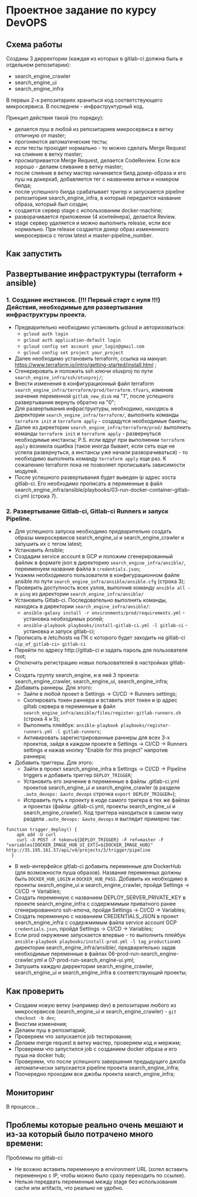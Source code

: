 # Проектное задание по курсу DevOPS

## Схема работы
Созданы 3 дирректории (каждая из которых в gitlab-ci должна быть в отдельном репозитарии):
- search_engine_crawler
- search_engine_ui
- search_engine_infra

В первых 2-х репозитариях храниться код соответствующего микросервиса. В последнем - инфраструктурный код. 

Принцип действия такой (по порядку):
- делается пуш в любой из репозитариев микросервиса в ветку отличную от master;
- прогоняются автоматические тесты;
- если тесты проходят нормально - то можно сделать Merge Request на слияние в ветку master;
- просматривается Merge Request, делается CodeReview. Если все хорошо - делаем сливание в ветку master;
- после слияние в ветку мастер начинается билд докер-образа и его пуш на докерхаб, добавляется тег с названием ветки и номером билда;
- после успешного билда срабатывает тригер и запускается pipeline репозитория search_engine_infra, в который передается название образа, который был создан;
- создается сервер stage с использованим docker-machine;
- разворачивается приложение (4 контейнера), делается Review. 
- stage сервер удаляется и можно выполнить release, если все нормально. При release создается докер образ измененного миеросервиса с тегом latest и master-pipeline_number.


## Как запустить

## Развертывание инфраструктуры (terraform + ansible)
### 1. Создание инстансов. (!!! Первый старт с нуля !!!) Действия, необходимые для развертывания инфраструктуры проекта.
- Предварительно необходимо установить gcloud и авторизоваться: 
  - `gcloud auth login`
  - `gcloud auth application-default login`
  - `gcloud config set account your_login@gmail.com`
  - `gcloud config set project your_project`
- Далее необходимо установить terraform, ссылка на мануал: https://www.terraform.io/intro/getting-started/install.html ;
- Сгенерировать и положить ssh ключи otusproj по пути `search_engine_infra/ssh/otusproj/`;
- Внести изменения в конфигурационный файл terraform `search_engine_infra/terraform/prod/terraform.tfvars`, изменив значение переменной `gitlab_new_disk` на "1", после успешного развертывания вернуть обратно на "0"; 
- Для развертывания инфраструктуры, необходимо, находясь в директории `search_engine_infra/terraform/`, выполнить команды `terraform init` и `terraform apply` - создадутся необходимые бакеты;
- Далее из директории `search_engine_infra/terraform/prod/` выполнить команды `terraform init` и `terraform apply` - развернуться необходимые инстансы; P.S. если вдруг при выполнении `terraform apply` возникла ошибка (такое иногда бывает, если сеть еще не успела развернуться, а инстансы уже начали разворачиваться) - то необходимо выполнить команду `terraform apply` еще раз. К сожалению terraform пока не позволяет прописывать зависимости модулей.
- После успешного развертывания будет выведен ip адрес хоста gitlab-ci. Его необходимо прописать в переменные в файл search_engine_infra/ansible/playbooks/03-run-docker-container-gitlab-ci.yml (строка 7).

### 2. Развертывание Gitlab-ci, Gitlab-ci Runners и запуск Pipeline.
- Для успешного запуска необходимо предварительно создать образы микросервисов search_engine_ui и search_engine_crawler и запушить их с тегом latest;
- Установить Ansible;
- Создадим service account в GCP и положим сгенерированный файлик в формате json в директорию `search_engine_infra/ansible/`, переименуем название файла в `credentials.json`;
- Укажем необходимого пользователя в конфигурационном файле ansible по пути `search_engine_infra/ansible/ansible.cfg` (строка 3);
- Проверить доступность всех узлов, выполнив команду `ansible all -m ping` из директории `search_engine_infra/ansible/`
- Установить Gitlab-ci. Последовательно выполнить команды, находясь в директории `search_engine_infra/ansible/`: 
  - `ansible-galaxy install -r environments/prod/requirements.yml` - установка необходимых ролей;
  - `ansible-playbook playbooks/install-gitlab-ci.yml -l gitlab-ci` - установка и запуск gitlab-ci;
- Прописать в /etc/hosts на ПК с которого будет заходить на gitlab-ci `<ip_of_gitlab-ci> gitlab-ci`
- Перейти по адресу http://gitlab-ci и задать пароль для пользователя root;
- Отключить регистрацию новых пользователей в настройках gitlab-ci;
- Создать группу search_engine, и в ней 3 проекта: search_engine_crawler, search_engine_ui, search_engine_infra;
- Добавить раннеры. Для этого: 
  - Зайти в любой проект в Settings -> CI/CD -> Runners settings;
  - Скопировать токен раннера и вставить этот токен и ip адрес giltab сервера в переменные в файл `search_engine_infra/ansible/files/register-gitlab-runners.sh` (строка 4 и 5);
  - Выполнить плейбук: `ansible-playbook playbooks/register-runners.yml -l gitlab-runners`;
  - Активировать зарегистрированные раннеры для всех 3-х проектов, зайдя в каждом проекте в Settings -> CI/CD -> Runners settings и нажав кнопку "Enable for this project" напротив раннера;
- Добавить триггеры. Для этого:
  - Зайти в проект search_engine_infra в Settings -> CI/CD -> Pipeline triggers и добавить триггер `DEPLOY_TRIGGER`;
  - Установить его значение в переменные в файлы .gitlab-ci.yml проектов search_engine_ui и search_engine_crawler (в разделе `.auto_devops: &auto_devops` строчка `export DEPLOY_TRIGGER=`);
  - Исправить путь к проекту в коде самого тригера в тех же файлах и проектах (файлы .gitlab-ci.yml, проекты search_engine_ui и search_engine_crawler). Код триггера находиться в самом низу раздела `.auto_devops: &auto_devops` и выглядит примерно так: 
```
function trigger_deploy() {
    apk add -U curl 
    curl -X POST -F token=${DEPLOY_TRIGGER} -F ref=master -F "variables[DOCKER_IMAGE_HUB_UI_EXT]=${DOCKER_IMAGE_HUB}" http://35.195.161.57/api/v4/projects/3/trigger/pipeline
  }
```
- В web-интерфейсе gitlab-ci добавить переменные для DockerHub (для возможности пуша образов). Названия переменных должны быть `DOCKER_HUB_LOGIN` и `DOCKER_HUB_PASS`. Добавить их необходимо в проекты search_engine_ui и search_engine_crawler, пройдя Settings -> CI/CD -> Variables; 
- Создать переменную с названием DEPLOY_SERVER_PRIVATE_KEY в проекте search_engine_infra с содержмимым приватного ранее сгенерированного ssh-ключа, пройдя Settings -> CI/CD -> Variables;
- Создать переменную с названием CREDENTIALS_JSON в проект search_engine_infra с содержмимым файла service account GCP `credentials.json`, пройдя Settings -> CI/CD -> Variables;
- Если prod окружение запускается впервые - то выполнить плейбук `ansible-playbook playbooks/install-prod.yml -l tag_production`из директории search_engine_infra/ansible/, предварительно задав необходимые переменные в файлах 06-prod-run-search_engine-crawler.yml и 07-prod-run-search_engine-ui.yml; 
- Запушить каждую дирректории search_engine_crawler, search_engine_ui и search_engine_infra в соответствующий проекты;


## Как проверить
- Создаем новую ветку (например dev) в репозитарии любого из микросервисов (search_engine_ui и search_engine_crawler) - `git checkout -b dev`;
- Вностим изменения;
- Делаем пуш в репозитарий;
- Проверяем что запускается job тестирования;
- Делаем merge request в ветку мастер, проверяем код и мержим;
- Проверяем что запустился job с созданием docker образа и его пуша на docker hub;
- Проверяем, что после успешного завершения предыдущего джоба автоматически запускается pipeline проекта search_engine_infra;
- Поочередно проходим все джобы проекта search_engine_infra;


## Мониторинг
В процессе...


## Проблемы которые реально очень мешают и из-за который было потрачено много времени:
Проблемы по gitlab-ci:
- Не возжно вставить переменную в environment URL (хотел вставить переменную с IP, чтобы можно было сразу переходить по ссылке). 
- Нельзя передвать переменные между stage без использования cache или artifacts, что реально не удобно.


